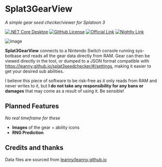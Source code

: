 # Splat3GearView
_A simple gear seed checker/viewer for Splatoon 3_

[![.NET Core Desktop](https://github.com/LegoFigure11/Splat3GearView/actions/workflows/dotnet-desktop.yml/badge.svg)](https://github.com/LegoFigure11/Splat3GearView/actions/workflows/dotnet-desktop.yml) [![GitHub License](https://img.shields.io/github/license/legofigure11/splat3gearview?color=ff69b4)](https://github.com/LegoFigure11/Splat3GearView/blob/main/LICENSE) [![Official Link](https://img.shields.io/badge/Official%20Release-Download-brightgreen)](https://github.com/LegoFigure11/Splat3GearView/releases/latest) [![Nightly Link](https://img.shields.io/badge/Latest%20Commit-Direct%20Download-blue)](https://nightly.link/LegoFigure11/Splat3GearView/workflows/dotnet-desktop/main/Splat3GearView.zip)

![image](https://user-images.githubusercontent.com/24732684/198869751-60b84a47-1ce2-45d6-b04a-49f3df2ba6a2.png)

**Splat3GearView** connects to a Nintendo Switch console running sys-botbase and reads all the gear data directly from RAM. Gear can then be viewed directly in the tool, or dumped to a JSON format compatible with https://leanny.github.io/splat3seedchecker/#/settings, making it easier to get your desired sub abilities.

I believe this piece of software to be risk-free as it only reads from RAM and never writes to it, but **I do not take any responsibility for any bans or damages** that may come as a result of using it. Be sensible!

## Planned Features
*No real timeframe for these*
* **Images** of the gear + ability icons
* **RNG Prediction** 

## Credits and thanks
Data files are sourced from [leanny/leanny.github.io](https://github.com/Leanny/leanny.github.io/tree/master/splat3)
